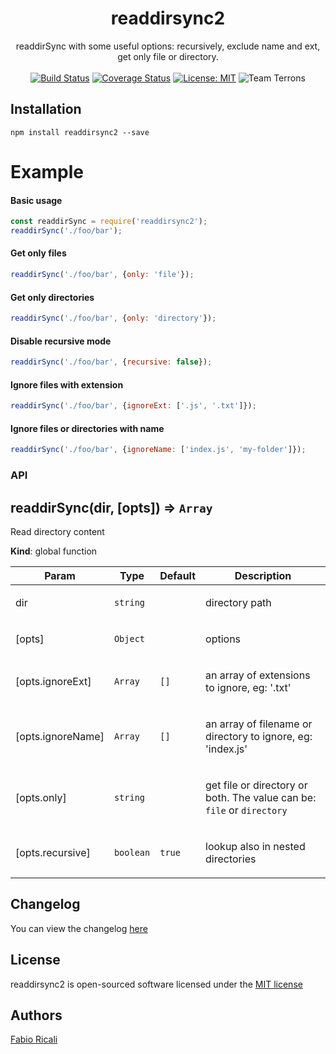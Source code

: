 <div align="center">
<h1>readdirsync2</h1>
readdirSync with some useful options: recursively, exclude name and ext, get only file or directory.
<br/><br/>
<a href="https://travis-ci.org/fabioricali/readdirsync2" target="_blank"><img src="https://travis-ci.org/fabioricali/readdirsync2.svg?branch=master" title="Build Status"/></a>
<a href="https://coveralls.io/github/fabioricali/readdirsync2?branch=master" target="_blank"><img src="https://coveralls.io/repos/github/fabioricali/readdirsync2/badge.svg?branch=master" title="Coverage Status"/></a>
<a href="https://opensource.org/licenses/MIT" target="_blank"><img src="https://img.shields.io/badge/License-MIT-yellow.svg" title="License: MIT"/></a>
<img src="https://img.shields.io/badge/team-terrons-orange.svg" title="Team Terrons"/>
</div>

## Installation

```
npm install readdirsync2 --save
```

# Example

#### Basic usage

```javascript
const readdirSync = require('readdirsync2');
readdirSync('./foo/bar');
```

#### Get only files

```javascript
readdirSync('./foo/bar', {only: 'file'});
```

#### Get only directories

```javascript
readdirSync('./foo/bar', {only: 'directory'});
```

#### Disable recursive mode

```javascript
readdirSync('./foo/bar', {recursive: false});
```

#### Ignore files with extension

```javascript
readdirSync('./foo/bar', {ignoreExt: ['.js', '.txt']});
```

#### Ignore files or directories with name

```javascript
readdirSync('./foo/bar', {ignoreName: ['index.js', 'my-folder']});
```

### API
<a name="readdirSync"></a>

## readdirSync(dir, [opts]) ⇒ <code>Array</code>
Read directory content

**Kind**: global function  
<table>
  <thead>
    <tr>
      <th>Param</th><th>Type</th><th>Default</th><th>Description</th>
    </tr>
  </thead>
  <tbody>
<tr>
    <td>dir</td><td><code>string</code></td><td></td><td><p>directory path</p>
</td>
    </tr><tr>
    <td>[opts]</td><td><code>Object</code></td><td></td><td><p>options</p>
</td>
    </tr><tr>
    <td>[opts.ignoreExt]</td><td><code>Array</code></td><td><code>[]</code></td><td><p>an array of extensions to ignore, eg: &#39;.txt&#39;</p>
</td>
    </tr><tr>
    <td>[opts.ignoreName]</td><td><code>Array</code></td><td><code>[]</code></td><td><p>an array of filename or directory to ignore, eg: &#39;index.js&#39;</p>
</td>
    </tr><tr>
    <td>[opts.only]</td><td><code>string</code></td><td></td><td><p>get file or directory or both. The value can be: <code>file</code> or <code>directory</code></p>
</td>
    </tr><tr>
    <td>[opts.recursive]</td><td><code>boolean</code></td><td><code>true</code></td><td><p>lookup also in nested directories</p>
</td>
    </tr>  </tbody>
</table>

## Changelog
You can view the changelog <a target="_blank" href="https://github.com/fabioricali/readdirsync2/blob/master/CHANGELOG.md">here</a>

## License
readdirsync2 is open-sourced software licensed under the <a target="_blank" href="http://opensource.org/licenses/MIT">MIT license</a>

## Authors
<a target="_blank" href="http://rica.li">Fabio Ricali</a>